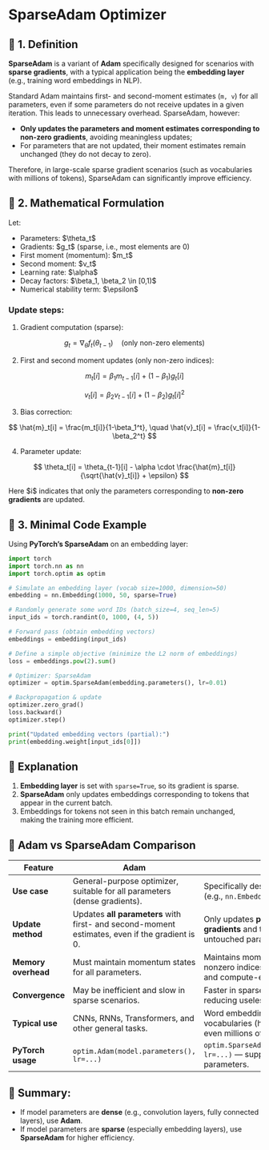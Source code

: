 
# SparseAdam Optimizer

## 📖 1. Definition

**SparseAdam** is a variant of **Adam** specifically designed for scenarios with **sparse gradients**, with a typical application being the **embedding layer** (e.g., training word embeddings in NLP).

Standard Adam maintains first- and second-moment estimates (`m, v`) for all parameters, even if some parameters do not receive updates in a given iteration. This leads to unnecessary overhead. SparseAdam, however:

* **Only updates the parameters and moment estimates corresponding to non-zero gradients**, avoiding meaningless updates;
* For parameters that are not updated, their moment estimates remain unchanged (they do not decay to zero).

Therefore, in large-scale sparse gradient scenarios (such as vocabularies with millions of tokens), SparseAdam can significantly improve efficiency.



## 📖 2. Mathematical Formulation

Let:

* Parameters: \$\theta\_t\$
* Gradients: \$g\_t\$ (sparse, i.e., most elements are 0)
* First moment (momentum): \$m\_t\$
* Second moment: \$v\_t\$
* Learning rate: \$\alpha\$
* Decay factors: \$\beta\_1, \beta\_2 \in \[0,1)\$
* Numerical stability term: \$\epsilon\$

### Update steps:

1. Gradient computation (sparse):

$$
g_t = \nabla_\theta f_t(\theta_{t-1}) \quad (\text{only non-zero elements})
$$

2. First and second moment updates (only non-zero indices):

$$
m_t[i] = \beta_1 m_{t-1}[i] + (1-\beta_1) g_t[i]
$$

$$
v_t[i] = \beta_2 v_{t-1}[i] + (1-\beta_2) g_t[i]^2
$$

3. Bias correction:

$$
\hat{m}_t[i] = \frac{m_t[i]}{1-\beta_1^t}, \quad 
\hat{v}_t[i] = \frac{v_t[i]}{1-\beta_2^t}
$$

4. Parameter update:

$$
\theta_t[i] = \theta_{t-1}[i] - \alpha \cdot \frac{\hat{m}_t[i]}{\sqrt{\hat{v}_t[i]} + \epsilon}
$$

Here \$i\$ indicates that only the parameters corresponding to **non-zero gradients** are updated.



## 📖 3. Minimal Code Example

Using **PyTorch’s SparseAdam** on an embedding layer:

```python
import torch
import torch.nn as nn
import torch.optim as optim

# Simulate an embedding layer (vocab size=1000, dimension=50)
embedding = nn.Embedding(1000, 50, sparse=True)

# Randomly generate some word IDs (batch_size=4, seq_len=5)
input_ids = torch.randint(0, 1000, (4, 5))

# Forward pass (obtain embedding vectors)
embeddings = embedding(input_ids)

# Define a simple objective (minimize the L2 norm of embeddings)
loss = embeddings.pow(2).sum()

# Optimizer: SparseAdam
optimizer = optim.SparseAdam(embedding.parameters(), lr=0.01)

# Backpropagation & update
optimizer.zero_grad()
loss.backward()
optimizer.step()

print("Updated embedding vectors (partial):")
print(embedding.weight[input_ids[0]])
```


## 📖 Explanation

1. **Embedding layer** is set with `sparse=True`, so its gradient is sparse.
2. **SparseAdam** only updates embeddings corresponding to tokens that appear in the current batch.
3. Embeddings for tokens not seen in this batch remain unchanged, making the training more efficient.


## 📖 Adam vs SparseAdam Comparison

| Feature             | **Adam**                                                                                       | **SparseAdam**                                                                                                      |
| ------------------- | ---------------------------------------------------------------------------------------------- | ------------------------------------------------------------------------------------------------------------------- |
| **Use case**        | General-purpose optimizer, suitable for all parameters (dense gradients).                      | Specifically designed for **sparse gradients** (e.g., `nn.Embedding(sparse=True)`).                                 |
| **Update method**   | Updates **all parameters** with first- and second-moment estimates, even if the gradient is 0. | Only updates **parameters with nonzero gradients** and their momentum terms; untouched parameters remain unchanged. |
| **Memory overhead** | Must maintain momentum states for all parameters.                                              | Maintains momentum states only for nonzero indices, making it more memory- and compute-efficient.                   |
| **Convergence**     | May be inefficient and slow in sparse scenarios.                                               | Faster in sparse scenarios, significantly reducing useless updates.                                                 |
| **Typical use**     | CNNs, RNNs, Transformers, and other general tasks.                                             | Word embeddings, large-scale NLP vocabularies (hundreds of thousands or even millions of tokens).                   |
| **PyTorch usage**   | `optim.Adam(model.parameters(), lr=...)`                                                       | `optim.SparseAdam(embedding.parameters(), lr=...)` — supported only for sparse parameters.                          |



## 📖 **Summary**:

* If model parameters are **dense** (e.g., convolution layers, fully connected layers), use **Adam**.
* If model parameters are **sparse** (especially embedding layers), use **SparseAdam** for higher efficiency.




